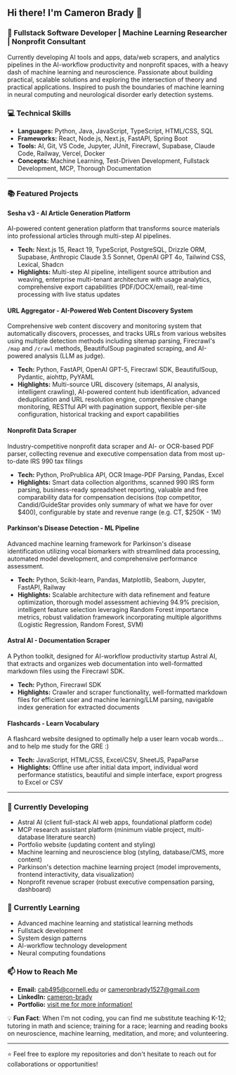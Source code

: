 ## Hi there! I'm Cameron Brady 👋

### 🧠 Fullstack Software Developer | Machine Learning Researcher | Nonprofit Consultant
Currently developing AI tools and apps, data/web scrapers, and analytics pipelines in the AI-workflow productivity and nonprofit spaces, with a heavy dash of machine learning and neuroscience. Passionate about building practical, scalable solutions and exploring the intersection of theory and practical applications. Inspired to push the boundaries of machine learning in neural computing and neurological disorder early detection systems.

### 💻 Technical Skills
- **Languages:** Python, Java, JavaScript, TypeScript, HTML/CSS, SQL
- **Frameworks:** React, Node.js, Next.js, FastAPI, Spring Boot
- **Tools:** AI, Git, VS Code, Jupyter, JUnit, Firecrawl, Supabase, Claude Code, Railway, Vercel, Docker
- **Concepts:** Machine Learning, Test-Driven Development, Fullstack Development, MCP, Thorough Documentation

---

### 📚 Featured Projects
#### Sesha v3 - AI Article Generation Platform
AI-powered content generation platform that transforms source materials into professional articles through multi-step AI pipelines.
- **Tech:** Next.js 15, React 19, TypeScript, PostgreSQL, Drizzle ORM, Supabase, Anthropic Claude 3.5 Sonnet, OpenAI GPT 4o, Tailwind CSS, Lexical, Shadcn
- **Highlights:** Multi-step AI pipeline, intelligent source attribution and weaving, enterprise multi-tenant architecture with usage analytics, comprehensive export capabilities (PDF/DOCX/email), real-time processing with live status updates

#### URL Aggregator - AI-Powered Web Content Discovery System
Comprehensive web content discovery and monitoring system that automatically discovers, processes, and tracks URLs from various websites using multiple detection methods including sitemap parsing, Firecrawl's `/map` and `/crawl` methods, BeautifulSoup paginated scraping, and AI-powered analysis (LLM as judge).
- **Tech:** Python, FastAPI, OpenAI GPT-5, Firecrawl SDK, BeautifulSoup, Pydantic, aiohttp, PyYAML
- **Highlights:** Multi-source URL discovery (sitemaps, AI analysis, intelligent crawling), AI-powered content hub identification, advanced deduplication and URL resolution engine, comprehensive change monitoring, RESTful API with pagination support, flexible per-site configuration, historical tracking and export capabilities

#### Nonprofit Data Scraper
Industry-competitive nonprofit data scraper and AI- or OCR-based PDF parser, collecting revenue and executive compensation data from most up-to-date IRS 990 tax filings 
- **Tech:** Python, ProPrublica API, OCR Image-PDF Parsing, Pandas, Excel
- **Highlights:** Smart data collection algorithms, scanned 990 IRS form parsing, business-ready spreadsheet reporting, valuable and free comparability data for compensation decisions (top competitor, Candid/GuideStar provides only summary of what we have for over $400), configurable by state and revenue range (e.g. CT, $250K - 1M)

#### Parkinson's Disease Detection - ML Pipeline
Advanced machine learning framework for Parkinson's disease identification utilizing vocal biomarkers with streamlined data processing, automated model development, and comprehensive performance assessment.
- **Tech:** Python, Scikit-learn, Pandas, Matplotlib, Seaborn, Jupyter, FastAPI, Railway
- **Highlights:** Scalable architecture with data refinement and feature optimization, thorough model assessment achieving 94.9% precision, intelligent feature selection leveraging Random Forest importance metrics, robust validation framework incorporating multiple algorithms (Logistic Regression, Random Forest, SVM)

#### Astral AI - Documentation Scraper
A Python toolkit, designed for AI-workflow productivity startup Astral AI, that extracts and organizes web documentation into well-formatted markdown files using the Firecrawl SDK.
- **Tech:** Python, Firecrawl SDK
- **Highlights:** Crawler and scraper functionality, well-formatted markdown files for efficient user and machine learning/LLM parsing, navigable index generation for extracted documents

#### Flashcards - Learn Vocabulary
A flashcard website designed to optimally help a user learn vocab words... and to help me study for the GRE :)
- **Tech:** JavaScript, HTML/CSS, Excel/CSV, SheetJS, PapaParse
- **Highlights:** Offline use after initial data import, individual word performance statistics, beautiful and simple interface, export progress to Excel or CSV

---

### 📝 Currently Developing
- Astral AI (client full-stack AI web apps, foundational platform code)
- MCP research assistant platform (minimum viable project, multi-database literature search)
- Portfolio website (updating content and styling)
- Machine learning and neuroscience blog (styling, database/CMS, more content)
- Parkinson's detection machine learning project (model improvements, frontend interactivity, data visualization)
- Nonprofit revenue scraper (robust executive compensation parsing, dashboard)

### 🌱 Currently Learning
- Advanced machine learning and statistical learning methods
- Fullstack development
- System design patterns
- AI-workflow technology development
- Neural computing foundations

### 📫 How to Reach Me
- **Email:** [cab495@cornell.edu](cab495@cornell.edu) or [cameronbrady1527@gmail.com](cameronbrady1527@gmail.com)
- **LinkedIn:** [cameron-brady](https://www.linkedin.com/in/cameron-brady-5770431b5/)
- **Portfolio:** [visit me for more information!](https://cameronbrady.dev)

💡 **Fun Fact**:
When I'm not coding, you can find me substitute teaching K-12; tutoring in math and science; training for a race; learning and reading books on neuroscience, machine learning, meditation, and more; and volunteering.

---

⭐️ Feel free to explore my repositories and don't hesitate to reach out for collaborations or opportunities!
